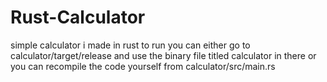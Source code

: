 # Rust-Calculator
simple calculator i made in rust
to run you can either go to calculator/target/release and use the binary file titled calculator in there or you can recompile the code yourself from calculator/src/main.rs
